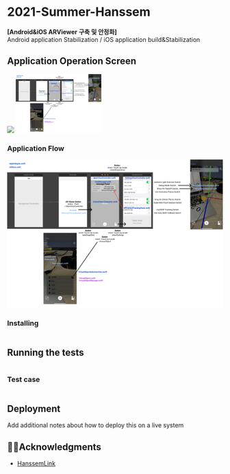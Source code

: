 # 2021-Summer-Hanssem

**[Android&iOS ARViewer 구축 및 안정화]**  
Android application Stabilization / iOS application build&Stabilization

## Application Operation Screen
<img src = "image/1.PNG" width ="200" /> <img src = "image/2.PNG" width ="200" />



### Application Flow
![Hanssem Square plane detection Flow](/image/2.png)



### Installing 

```

```

## Running the tests 



```

```

### Test case

```

```

## Deployment 

Add additional notes about how to deploy this on a live system 




## 🤝🏻Acknowledgments

* [HanssemLink](https://github.com/ddllttmmddwwnnAccount)
